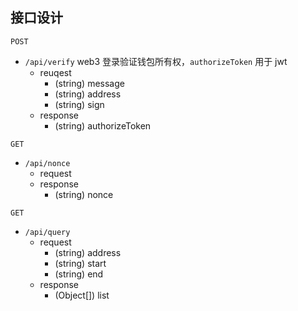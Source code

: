 ## 接口设计

`POST`

- `/api/verify` web3 登录验证钱包所有权，`authorizeToken` 用于 jwt
  - reuqest
    - (string) message
    - (string) address
    - (string) sign 
  - response 
    - (string) authorizeToken

`GET`

- `/api/nonce`
  - request
  - response
    - (string) nonce

`GET`

- `/api/query`
  - request
    - (string) address
    - (string) start
    - (string) end
  - response
    - (Object[]) list